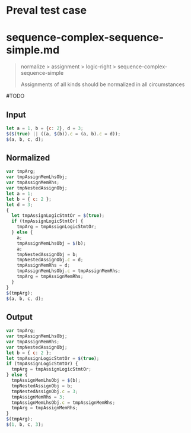 # Preval test case

# sequence-complex-sequence-simple.md

> normalize > assignment > logic-right > sequence-complex-sequence-simple
>
> Assignments of all kinds should be normalized in all circumstances

#TODO

## Input

`````js filename=intro
let a = 1, b = {c: 2}, d = 3;
$($(true) || ((a, $(b)).c = (a, b).c = d));
$(a, b, c, d);
`````

## Normalized

`````js filename=intro
var tmpArg;
var tmpAssignMemLhsObj;
var tmpAssignMemRhs;
var tmpNestedAssignObj;
let a = 1;
let b = { c: 2 };
let d = 3;
{
  let tmpAssignLogicStmtOr = $(true);
  if (tmpAssignLogicStmtOr) {
    tmpArg = tmpAssignLogicStmtOr;
  } else {
    a;
    tmpAssignMemLhsObj = $(b);
    a;
    tmpNestedAssignObj = b;
    tmpNestedAssignObj.c = d;
    tmpAssignMemRhs = d;
    tmpAssignMemLhsObj.c = tmpAssignMemRhs;
    tmpArg = tmpAssignMemRhs;
  }
}
$(tmpArg);
$(a, b, c, d);
`````

## Output

`````js filename=intro
var tmpArg;
var tmpAssignMemLhsObj;
var tmpAssignMemRhs;
var tmpNestedAssignObj;
let b = { c: 2 };
let tmpAssignLogicStmtOr = $(true);
if (tmpAssignLogicStmtOr) {
  tmpArg = tmpAssignLogicStmtOr;
} else {
  tmpAssignMemLhsObj = $(b);
  tmpNestedAssignObj = b;
  tmpNestedAssignObj.c = 3;
  tmpAssignMemRhs = 3;
  tmpAssignMemLhsObj.c = tmpAssignMemRhs;
  tmpArg = tmpAssignMemRhs;
}
$(tmpArg);
$(1, b, c, 3);
`````
